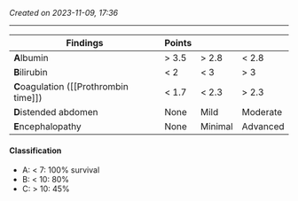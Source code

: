 *Created on 2023-11-09, 17:36* 

---

| Findings                               | Points |         |          |
| -------------------------------------- | ------ | ------- | -------- |
| **A**lbumin                            | > 3.5  | > 2.8   | < 2.8    |
| **B**ilirubin                          | < 2    | < 3     | > 3      |
| **C**oagulation ([[Prothrombin time]]) | < 1.7  | < 2.3   | > 2.3    |
| **D**istended abdomen                  | None   | Mild    | Moderate |
| **E**ncephalopathy                     | None   | Minimal | Advanced |
#### Classification
- A: < 7: 100% survival
- B: < 10: 80%
- C: > 10: 45%